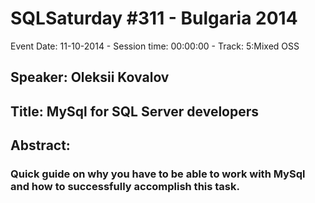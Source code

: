 # SQLSaturday #311 - Bulgaria 2014
Event Date: 11-10-2014 - Session time: 00:00:00 - Track: 5:Mixed  OSS
## Speaker: Oleksii Kovalov
## Title: MySql for SQL Server developers
## Abstract:
### Quick guide on why you have to be able to work with MySql and how to successfully accomplish this task.
